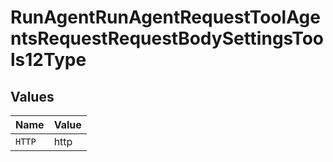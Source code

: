 # RunAgentRunAgentRequestToolAgentsRequestRequestBodySettingsTools12Type


## Values

| Name   | Value  |
| ------ | ------ |
| `HTTP` | http   |